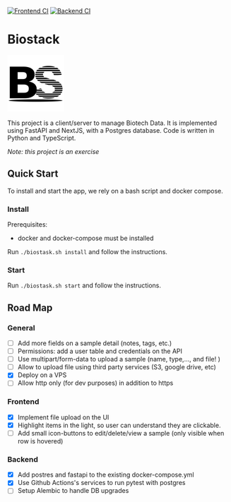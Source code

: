 
[![Frontend CI](https://github.com/berdal84/biostack/actions/workflows/node.js.yml/badge.svg)](https://github.com/berdal84/biostack/actions/workflows/node.js.yml)
[![Backend CI](https://github.com/berdal84/biostack/actions/workflows/python.yml/badge.svg)](https://github.com/berdal84/biostack/actions/workflows/python.yml)

# Biostack

<img src="https://github.com/berdal84/biostack/blob/main/frontend/public/biostack-logo.svg" height="128" />

This project is a client/server to manage Biotech Data. It is implemented using FastAPI and NextJS, with a Postgres database.
Code is written in Python and TypeScript.

_Note: this project is an exercise_

## Quick Start

To install and start the app, we rely on a bash script and docker compose.

### Install

Prerequisites:
- docker and docker-compose must be installed

Run `./biostask.sh install` and follow the instructions.


### Start

Run `./biostask.sh start` and follow the instructions.


## Road Map

### General
- [ ] Add more fields on a sample detail (notes, tags, etc.)
- [ ] Permissions: add a user table and credentials on the API
- [ ] Use multipart/form-data to upload a sample (name, type,..., and file! )
- [ ] Allow to upload file using third party services (S3, google drive, etc)
- [x] Deploy on a VPS
- [ ] Allow http only (for dev purposes) in addition to https

### Frontend
- [x] Implement file upload on the UI
- [x] Highlight items in the light, so user can understand they are clickable.
- [ ] Add small icon-buttons to edit/delete/view a sample (only visible when row is hovered)

### Backend
- [x] Add postres and fastapi to the existing docker-compose.yml
- [x] Use Github Actions's services to run pytest with postgres
- [ ] Setup Alembic to handle DB upgrades

